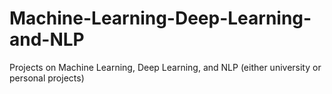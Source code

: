 # Machine-Learning-Deep-Learning-and-NLP
Projects on Machine Learning, Deep Learning, and NLP (either university or personal projects)
